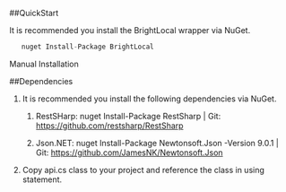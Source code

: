 ##QuickStart

It is recommended you install the BrightLocal wrapper via NuGet.
```csharp
   nuget Install-Package BrightLocal
```

Manual Installation


##Dependencies

1. It is recommended you install the following dependencies via NuGet.

    1. RestSHarp: nuget Install-Package RestSharp | Git: https://github.com/restsharp/RestSharp
    
    2. Json.NET: nuget Install-Package Newtonsoft.Json -Version 9.0.1 | Git: https://github.com/JamesNK/Newtonsoft.Json


2. Copy api.cs class to your project and reference the class in using statement.



       
